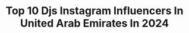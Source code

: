 ---
title: Top 10 Djs Instagram Influencers In United Arab Emirates In 2024
description: >-
  Find top djs Instagram influencers in United Arab Emirates in 2024. Most popular hashtags: #djset #music #dubai.
platform: Instagram
hits: 13
text_top: Discover the most popular Instagram profiles on inBeat.
text_bottom: Our search engine has 13 Instagram influencers like this in United Arab Emirates for you to work with.
profiles:
  - username: "djkidy_"
    fullname: >-
      KIDY
    bio: >-
      Dubai 🇦🇪 DJ, SOUND PRODUCER, TURNTABLIST RESIDENT DJ: @secretroomdubai @praiadubai @leovdubai @selektme TOP 1 DJ’S RUSSIA new music👇🏾
    location: "United Arab Emirates"
    followers: 27976
    engagement: 188
    commentsToLikes: 0.040743
    id: ck5hmufk4mn670i118lbcxn8u
    verified: false
    hashtags: ""
  - username: "anrey_"
    fullname: >-
      ANREY
    bio: >-
      Creating encounters where music is the protagonist to connect to a harmonic mix 💫 📍Dubai based - German raised 🏠 @playapachadubai @thepenthousedubai
    location: "United Arab Emirates"
    followers: 11334
    engagement: 223
    commentsToLikes: 0.090002
    id: ck5hg451e0trj0i11k7h6p7ut
    verified: false
    hashtags: "#housemusic, #newmusic, #afrohouse, #afrohousedj"
  - username: "ulael_"
    fullname: >-
      YOUNA
    bio: >-
      Booking: johannes@dlp-asia.com Promo: younadj.ofc@gmail.com "Melting" Out Now
    location: "United Arab Emirates"
    followers: 627851
    engagement: 21
    commentsToLikes: 0.022847
    id: ck9wfbu9to5wj0j78vku0rs3k
    verified: true
    hashtags: "#dubainightlife, #sohogardendxb, #melodichouse, #codedxb"
  - username: "djblissdubai"
    fullname: >-
      DJ BLISS
    bio: >-
      @karakinc @beatsandcuts “No Stopping It” OUT NOW Dubai Bling Netflix ‎مروان العوضي Collaborations: djbliss@nyta.ae Performance: bookings@djbliss.com
    location: "United Arab Emirates"
    followers: 1255278
    engagement: 392
    commentsToLikes: 0.011968
    id: ck5c4j7751gux0i11qsyl39dp
    verified: true
    hashtags: "#dubaibling, #dubaiblingnetflix, #netflix, #dubai"
  - username: "s.o.n.y.a.official"
    fullname: >-
      DJ SONYA
    bio: >-
      Official Account "DJ SONYA DXB" DJ | Musician
    location: "United Arab Emirates"
    followers: 23288
    engagement: 163
    commentsToLikes: 0.034779
    id: ck0vv6tbrnstj0i1936fx52xq
    verified: false
    hashtags: "#sonya, #airmaxpulse, #betclicstudios, #teamnike"
  - username: "maroua_issa"
    fullname: >-
      Maroua Issa
    bio: >-
      Tunisian singer 🎤 For booking & collaboration : +21658834735
    location: "United Arab Emirates"
    followers: 1580936
    engagement: 23
    commentsToLikes: 0.004198
    id: ck5q9a00ea3jk0i11w5nmqknl
    verified: false
    hashtags: "#musiquelive, #hammamet, #tunisie, #culture"
  - username: "peacelovenegin"
    fullname: >-
      Negin
    bio: >-
      Negin,A Girl Who Travels & Plays techno Producer |Sound Artist Brand Director of @pioneerdjtr 📩 peacelovenegin@gmail.com 5 languages Vegan 🌱🥗 🔜🇦🇪🇹🇷🇵🇱
    location: "United Arab Emirates"
    followers: 129741
    engagement: 185
    commentsToLikes: 0.150806
    id: ck6uarfnp57gv0j7153gqs3c0
    verified: false
    hashtags: "#balilife, #beatsteppro, #technomusic, #travelling"
  - username: "siddhishahofficial"
    fullname: >-
      Siddhi Shah
    bio: >-
      Performing Artist • Tutor • Freelance Drummer🥁 📍 Dubai 🇦🇪 Founder @dreamcatchersindia @clapbox.music Artist Influencer @zildjianindia & @daddarioindia
    location: "United Arab Emirates"
    followers: 4246
    engagement: 813
    commentsToLikes: 0.059490
    id: ckap4e6te6yoc0i78uyoo3zf4
    verified: false
    hashtags: "#shootmode, #hybridsetup, #sonyvegaspro, #africandjembe"
  - username: "djkeza"
    fullname: >-
      DJ KEZA
    bio: >-
      Open Format DJ/Producer based in #Dubai Parrain Les Anges 12 Founder of @dubaifunday
    location: "United Arab Emirates"
    followers: 41368
    engagement: 294
    commentsToLikes: 0.038974
    id: ck5hp98ziqyr60i11t687k2uc
    verified: false
    hashtags: "#dxb, #dubai, #emirates, #burjkhalifa"
  - username: "sedeeg"
    fullname: >-
      ꜱᴇɪᴅᴏꜱɪᴍʙᴀ
    bio: >-
      📍🇸🇦 ‎ربي إرحم ابراهيم المقدم Management: Yousif@marsimba.net
    location: "United Arab Emirates"
    followers: 217816
    engagement: 167
    commentsToLikes: 0.022530
    id: ck5qb9n8zkic50i11q0on70xf
    verified: false
    hashtags: "#seddo, #seidosimba, #wakanda, #mazmars"
---